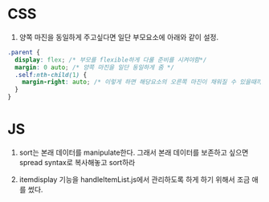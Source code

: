 # CSS

1. 양쪽 마진을 동일하게 주고싶다면 일단 부모요소에 아래와 같이 설정.

```scss
.parent {
  display: flex; /* 부모를 flexible하게 다룰 준비를 시켜야함*/
  margin: 0 auto; /* 양쪽 마진을 일단 동일하게 줌 */
  .self:nth-child(1) {
    margin-right: auto; /* 이렇게 하면 해당요소의 오른쪽 마진이 채워질 수 있을때까지 채워져서 중간이 텅비는 효과를 낸다.*/
  }
}
```

# JS

1. sort는 본래 데이터를 manipulate한다. 그래서 본래 데이터를 보존하고 싶으면 spread syntax로 복사해놓고 sort하라

2. itemdisplay 기능을 handleItemList.js에서 관리하도록 하게 하기 위해서 조금 애를 썼다.
